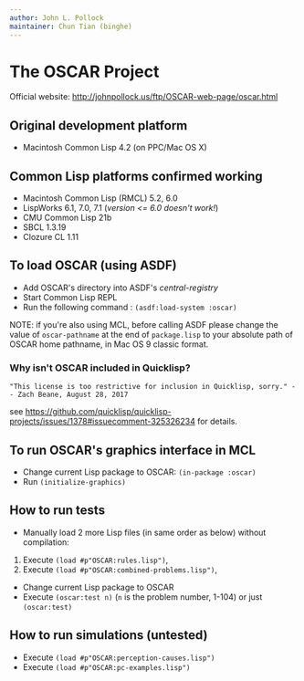 ```yaml
---
author: John L. Pollock
maintainer: Chun Tian (binghe)
---
```


# The OSCAR Project

Official website: http://johnpollock.us/ftp/OSCAR-web-page/oscar.html

## Original development platform
- Macintosh Common Lisp 4.2 (on PPC/Mac OS X)

## Common Lisp platforms confirmed working
- Macintosh Common Lisp (RMCL) 5.2, 6.0
- LispWorks 6.1, 7.0, 7.1 (*version <= 6.0 doesn't work!*)
- CMU Common Lisp 21b
- SBCL 1.3.19
- Clozure CL 1.11

## To load OSCAR (using ASDF)
- Add OSCAR's directory into ASDF's *central-registry*
- Start Common Lisp REPL
- Run the following command :
`(asdf:load-system :oscar)`

NOTE: if you're also using MCL, before calling ASDF please change the value of `oscar-pathname` at the end of `package.lisp` to your absolute path of OSCAR home pathname, in Mac OS 9 classic format.

### Why isn't OSCAR included in Quicklisp?

```
"This license is too restrictive for inclusion in Quicklisp, sorry." -- Zach Beane, August 28, 2017
```

see <https://github.com/quicklisp/quicklisp-projects/issues/1378#issuecomment-325326234> for details.

## To run OSCAR's graphics interface in MCL
- Change current Lisp package to OSCAR: `(in-package :oscar)`
- Run `(initialize-graphics)`

## How to run tests
- Manually load 2 more Lisp files (in same order as below) without compilation:
 1. Execute `(load #p"OSCAR:rules.lisp")`,
 2. Execute `(load #p"OSCAR:combined-problems.lisp")`,
- Change current Lisp package to OSCAR
- Execute `(oscar:test n)` (`n` is the problem number, 1-104) or just `(oscar:test)`

## How to run simulations (untested)
- Execute `(load #p"OSCAR:perception-causes.lisp")`
- Execute `(load #p"OSCAR:pc-examples.lisp")`

